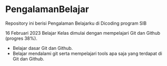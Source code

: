 # PengalamanBelajar
Repository ini berisi Pengalaman Belajarku di Dicoding program SIB

16 Februari 2023
Belajar Kelas dimulai dengan mempelajari Git dan Github (progres 38%).
  * Belajar dasar Git dan Github.
  * Belajar mendalami git serta mempelajari tools apa saja yang terdapat di Git dan Github.
